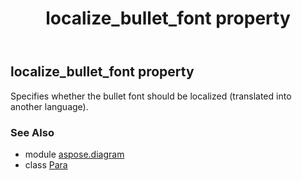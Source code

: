 ﻿---
title: localize_bullet_font property
second_title: Aspose.Diagram for Python via .NET API References
description: 
type: docs
weight: 140
url: /python-net/aspose.diagram/para/localize_bullet_font/
is_root: false
---

## localize_bullet_font property


Specifies whether the bullet font should be localized (translated into another language).

### See Also
* module [aspose.diagram](../../)
* class [Para](/diagram/python-net/aspose.diagram/para)
